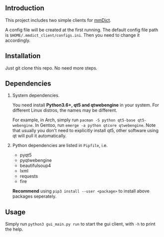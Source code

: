 ## Introduction
This project includes two simple clients for [mmDict](https://github.com/zypangpang/mmdict_daemon).

A config file will be created at the first running. The default config file path is `$HOME/.mmdict_client/configs.ini`. 
Then you need to change it accordingly.

## Installation
Just git clone this repo. No need more steps.

## Dependencies
1. System dependencies.

    You need install **Python3.6+, qt5 and qtwebengine** in your system. For different Linux distros, the names may be different.
    
    For example, in Arch, simply run `pacman -S python qt5-base qt5-webengine`. 
    In Gentoo, run `emerge -a python qtcore qtwebengine`.
    Note that usually you don't need to explicitly install qt5, other software using qt will pull it automatically.

2. Python dependencies are listed in `Pipfile`, i.e.
    * pyqt5 
    * pyqtwebengine 
    * beautifulsoup4 
    * lxml 
    * requests
    * fire
    
   **Recommend** using `pip3 install --user <package>` to install above packages seperately.

## Usage
Simply run `python3 gui_main.py run` to start the gui client, with `-h` to print the help.
